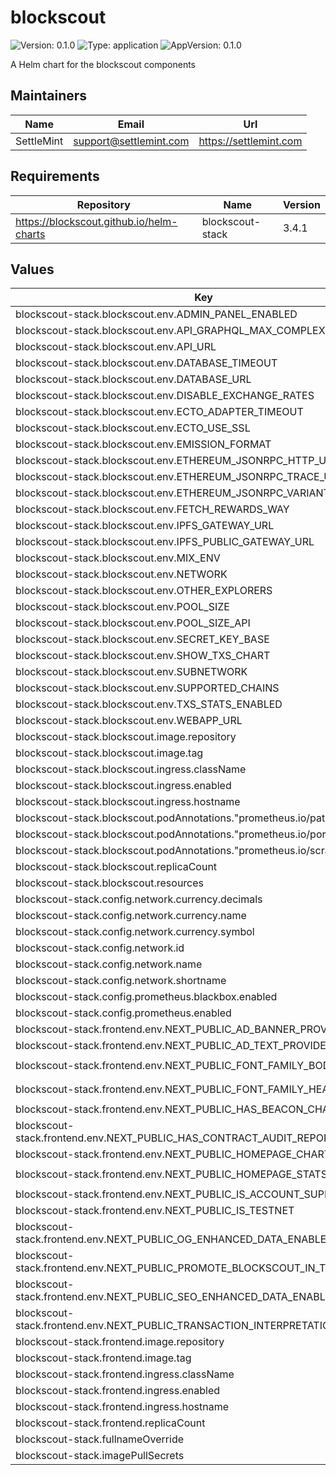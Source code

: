 # blockscout

![Version: 0.1.0](https://img.shields.io/badge/Version-0.1.0-informational?style=flat-square) ![Type: application](https://img.shields.io/badge/Type-application-informational?style=flat-square) ![AppVersion: 0.1.0](https://img.shields.io/badge/AppVersion-0.1.0-informational?style=flat-square)

A Helm chart for the blockscout components

## Maintainers

| Name | Email | Url |
| ---- | ------ | --- |
| SettleMint | <support@settlemint.com> | <https://settlemint.com> |

## Requirements

| Repository | Name | Version |
|------------|------|---------|
| https://blockscout.github.io/helm-charts | blockscout-stack | 3.4.1 |

## Values

| Key | Type | Default | Description |
|-----|------|---------|-------------|
| blockscout-stack.blockscout.env.ADMIN_PANEL_ENABLED | string | `"true"` |  |
| blockscout-stack.blockscout.env.API_GRAPHQL_MAX_COMPLEXITY | string | `"1000"` |  |
| blockscout-stack.blockscout.env.API_URL | string | `"https://explorer.k8s.orb.local"` |  |
| blockscout-stack.blockscout.env.DATABASE_TIMEOUT | string | `"60000"` |  |
| blockscout-stack.blockscout.env.DATABASE_URL | string | `"postgresql://blockscout:atk@postgresql:5432/blockscout?sslmode=disable"` |  |
| blockscout-stack.blockscout.env.DISABLE_EXCHANGE_RATES | string | `"true"` |  |
| blockscout-stack.blockscout.env.ECTO_ADAPTER_TIMEOUT | string | `"60000"` |  |
| blockscout-stack.blockscout.env.ECTO_USE_SSL | string | `"false"` |  |
| blockscout-stack.blockscout.env.EMISSION_FORMAT | string | `"DEFAULT"` |  |
| blockscout-stack.blockscout.env.ETHEREUM_JSONRPC_HTTP_URL | string | `"http://erpc:4000/settlemint/evm/53771311147"` |  |
| blockscout-stack.blockscout.env.ETHEREUM_JSONRPC_TRACE_URL | string | `"http://erpc:4000/settlemint/evm/53771311147"` |  |
| blockscout-stack.blockscout.env.ETHEREUM_JSONRPC_VARIANT | string | `"besu"` |  |
| blockscout-stack.blockscout.env.FETCH_REWARDS_WAY | string | `"trace_block"` |  |
| blockscout-stack.blockscout.env.IPFS_GATEWAY_URL | string | `"https://ipfs.io/ipfs"` |  |
| blockscout-stack.blockscout.env.IPFS_PUBLIC_GATEWAY_URL | string | `"https://ipfs.io/ipfs"` |  |
| blockscout-stack.blockscout.env.MIX_ENV | string | `"prod"` |  |
| blockscout-stack.blockscout.env.NETWORK | string | `"mainnet"` |  |
| blockscout-stack.blockscout.env.OTHER_EXPLORERS | string | `"{}"` |  |
| blockscout-stack.blockscout.env.POOL_SIZE | string | `"10"` |  |
| blockscout-stack.blockscout.env.POOL_SIZE_API | string | `"10"` |  |
| blockscout-stack.blockscout.env.SECRET_KEY_BASE | string | `"atk"` |  |
| blockscout-stack.blockscout.env.SHOW_TXS_CHART | string | `"true"` |  |
| blockscout-stack.blockscout.env.SUBNETWORK | string | `"ATK"` |  |
| blockscout-stack.blockscout.env.SUPPORTED_CHAINS | string | `"{}"` |  |
| blockscout-stack.blockscout.env.TXS_STATS_ENABLED | string | `"true"` |  |
| blockscout-stack.blockscout.env.WEBAPP_URL | string | `"https://explorer.k8s.orb.local"` |  |
| blockscout-stack.blockscout.image.repository | string | `"ghcr.io/blockscout/blockscout"` |  |
| blockscout-stack.blockscout.image.tag | string | `"9.0.2"` |  |
| blockscout-stack.blockscout.ingress.className | string | `"atk-nginx"` |  |
| blockscout-stack.blockscout.ingress.enabled | bool | `true` |  |
| blockscout-stack.blockscout.ingress.hostname | string | `"explorer.k8s.orb.local"` |  |
| blockscout-stack.blockscout.podAnnotations."prometheus.io/path" | string | `"/metrics"` |  |
| blockscout-stack.blockscout.podAnnotations."prometheus.io/port" | string | `"4000"` |  |
| blockscout-stack.blockscout.podAnnotations."prometheus.io/scrape" | string | `"true"` |  |
| blockscout-stack.blockscout.replicaCount | int | `1` |  |
| blockscout-stack.blockscout.resources | object | `{}` |  |
| blockscout-stack.config.network.currency.decimals | int | `18` |  |
| blockscout-stack.config.network.currency.name | string | `"Native Token"` |  |
| blockscout-stack.config.network.currency.symbol | string | `"NT"` |  |
| blockscout-stack.config.network.id | int | `53771311147` |  |
| blockscout-stack.config.network.name | string | `"Asset Tokenization Kit"` |  |
| blockscout-stack.config.network.shortname | string | `"ATK"` |  |
| blockscout-stack.config.prometheus.blackbox.enabled | bool | `false` |  |
| blockscout-stack.config.prometheus.enabled | bool | `false` |  |
| blockscout-stack.frontend.env.NEXT_PUBLIC_AD_BANNER_PROVIDER | string | `"none"` |  |
| blockscout-stack.frontend.env.NEXT_PUBLIC_AD_TEXT_PROVIDER | string | `"none"` |  |
| blockscout-stack.frontend.env.NEXT_PUBLIC_FONT_FAMILY_BODY | string | `"{'name':'Figtree','url':'https://fonts.googleapis.com/css2?family=Figtree:ital,wght@0,300..900;1,300..900&display=swap'}"` |  |
| blockscout-stack.frontend.env.NEXT_PUBLIC_FONT_FAMILY_HEADING | string | `"{'name':'Figtree','url':'https://fonts.googleapis.com/css2?family=Figtree:ital,wght@0,300..900;1,300..900&display=swap'}"` |  |
| blockscout-stack.frontend.env.NEXT_PUBLIC_HAS_BEACON_CHAIN | string | `"false"` |  |
| blockscout-stack.frontend.env.NEXT_PUBLIC_HAS_CONTRACT_AUDIT_REPORTS | string | `"true"` |  |
| blockscout-stack.frontend.env.NEXT_PUBLIC_HOMEPAGE_CHARTS | string | `"[\"daily_txs\"]"` |  |
| blockscout-stack.frontend.env.NEXT_PUBLIC_HOMEPAGE_STATS | string | `"[\"total_blocks\",\"average_block_time\",\"total_txs\",\"wallet_addresses\",\"gas_tracker\"]"` |  |
| blockscout-stack.frontend.env.NEXT_PUBLIC_IS_ACCOUNT_SUPPORTED | string | `"false"` |  |
| blockscout-stack.frontend.env.NEXT_PUBLIC_IS_TESTNET | string | `"false"` |  |
| blockscout-stack.frontend.env.NEXT_PUBLIC_OG_ENHANCED_DATA_ENABLED | string | `"true"` |  |
| blockscout-stack.frontend.env.NEXT_PUBLIC_PROMOTE_BLOCKSCOUT_IN_TITLE | string | `"false"` |  |
| blockscout-stack.frontend.env.NEXT_PUBLIC_SEO_ENHANCED_DATA_ENABLED | string | `"true"` |  |
| blockscout-stack.frontend.env.NEXT_PUBLIC_TRANSACTION_INTERPRETATION_PROVIDER | string | `"blockscout"` |  |
| blockscout-stack.frontend.image.repository | string | `"ghcr.io/blockscout/frontend"` |  |
| blockscout-stack.frontend.image.tag | string | `"v2.3.3"` |  |
| blockscout-stack.frontend.ingress.className | string | `"atk-nginx"` |  |
| blockscout-stack.frontend.ingress.enabled | bool | `true` |  |
| blockscout-stack.frontend.ingress.hostname | string | `"explorer.k8s.orb.local"` |  |
| blockscout-stack.frontend.replicaCount | int | `1` |  |
| blockscout-stack.fullnameOverride | string | `"blockscout"` |  |
| blockscout-stack.imagePullSecrets | list | `[]` |  |
